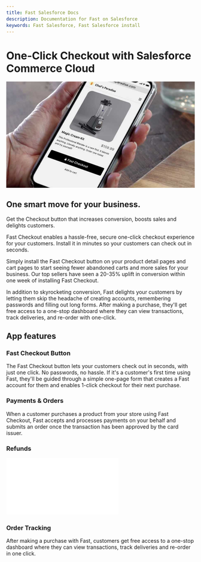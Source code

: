 ```yaml
---
title: Fast Salesforce Docs
description: Documentation for Fast on Salesforce
keywords: Fast Salesforce, Fast Salesforce install
---
```


<!------import { OpenApiResponse } from "@redocly/developer-portal/ui";---->

# One-Click Checkout with Salesforce Commerce Cloud

![Fast Checkout Button on a Product Page](../images/all-platforms/fast-product-preview.jpg "#width=100%; max-height: 100%;")

## One smart move for your business.

Get the Checkout button that increases conversion, boosts sales and delights customers.

Fast Checkout enables a hassle-free, secure one-click checkout experience for your customers. Install it in minutes so your customers can check out in seconds.

Simply install the Fast Checkout button on your product detail pages and cart pages to start seeing fewer abandoned carts and more sales for your business. Our top sellers have seen a 20-35% uplift in conversion within one week of installing Fast Checkout.

In addition to skyrocketing conversion, Fast delights your customers by letting them skip the headache of creating accounts, remembering passwords and filling out long forms. After making a purchase, they'll get free access to a one-stop dashboard where they can view transactions, track deliveries, and re-order with one-click.

## App features

### Fast Checkout Button

The Fast Checkout button lets your customers check out in seconds, with just one click. No passwords, no hassle. If it's a customer's first time using Fast, they'll be guided through a simple one-page form that creates a Fast account for them and enables 1-click checkout for their next purchase.

### Payments & Orders

When a customer purchases a product from your store using Fast Checkout, Fast accepts and processes payments on your behalf and submits an order once the transaction has been approved by the card issuer.

### Refunds

<embed src="/reusables/for-developers/_platform_all_refunds_via_api_quick_summary.md" />

### Order Tracking

After making a purchase with Fast, customers get free access to a one-stop dashboard where they can view transactions, track deliveries and re-order in one click.
